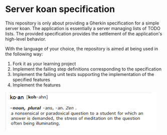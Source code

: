 # Server koan specification

This repository is only about providing a Gherkin specification for a simple server koan. The application is essentially a server managing lists of TODO lists. The provided specification provides the settlement of the application's high-level behavior.

With the language of your choice, the repository is aimed at being used in the following way:

1. Fork it as your learning project
2. Implement the failing step definitions corresponding to the specification
3. Implement the failing unit tests supporting the implementation of the specified features
4. Implement the features

![Koan definition](Koan_definition.png)